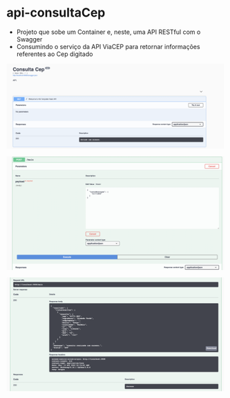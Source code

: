 # api-consultaCep

- Projeto que sobe um Container e, neste, uma API RESTful com o Swagger
- Consumindo o serviço da API ViaCEP para retornar informações referentes ao Cep digitado

![consultacep1](consultacep1.png)

![consultacep2](consultacep2.png)

![consultacep3](consultacep3.png)
